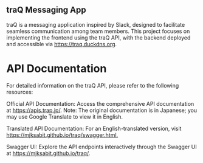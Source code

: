 ## traQ Messaging App
​traQ is a messaging application inspired by Slack, designed to facilitate seamless communication among team members. This project focuses on implementing the frontend using the traQ API, with the backend deployed and accessible via https://traq.duckdns.org.

# API Documentation
For detailed information on the traQ API, please refer to the following resources:​

Official API Documentation: Access the comprehensive API documentation at https://apis.trap.jp/. Note: The original documentation is in Japanese; you may use Google Translate to view it in English.​

Translated API Documentation: For an English-translated version, visit https://mjksabit.github.io/traq/swagger.html.​

Swagger UI: Explore the API endpoints interactively through the Swagger UI at https://mjksabit.github.io/traq/.
